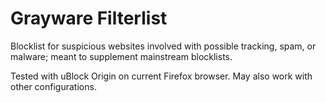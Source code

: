 # Grayware Filterlist
Blocklist for suspicious websites involved with possible tracking, spam, or malware; meant to supplement mainstream blocklists.

Tested with uBlock Origin on current Firefox browser. May also work with other configurations.
